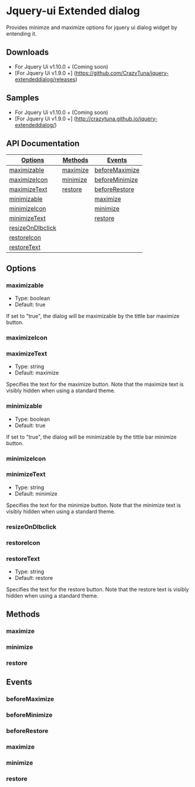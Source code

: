 # Jquery-ui Extended dialog #

Provides minimze and maximize options for jquery ui dialog widget by entending it.

## Downloads ##
 - For Jquery Ui v1.10.0 + (Coming soon)
 - [For Jquery Ui v1.9.0 +] (https://github.com/CrazyTuna/jquery-extendeddialog/releases)

## Samples ##
 - For Jquery Ui v1.10.0 + (Coming soon)
 - [For Jquery Ui v1.9.0 +] (http://crazytuna.github.io/jquery-extendeddialog/)

## API Documentation ##
[Options](#options) | [Methods](#methods) | [Events](#events)
------------- | ------------- | -------------
[maximizable](#maximizable) | [maximize](#maximize) | [beforeMaximize](#beforemaximize)
[maximizeIcon](#maximizeIcon) | [minimize](#minimize) | [beforeMinimize](#beforeminimize)
[maximizeText](#maximizeText) | [restore](#restore) | [beforeRestore](#beforerestore)
[minimizable](#minimizable) || [maximize](#maximize-1)
[minimizeIcon](#minimizeIcon) || [minimize](#minimize-1)
[minimizeText](#minimizeText) || [restore](#restore-1)
[resizeOnDlbclick](#resizeOnDlbclick) ||
[restoreIcon](#restoreIcon) ||
[restoreText](#restoreText) ||

## Options ##

### maximizable ###
- Type: boolean
- Default: true

If set to "true", the dialog will be maximizable by the tittle bar maximize button.

### maximizeIcon ###
### maximizeText ###
- Type: string
- Default: maximize

Specifies the text for the maximize button. Note that the maximize text is visibly hidden when using a standard theme.

### minimizable ###
- Type: boolean
- Default: true

If set to "true", the dialog will be minimizable by the tittle bar minimize button.
### minimizeIcon ###
### minimizeText ###
- Type: string
- Default: minimize

Specifies the text for the minimize button. Note that the minimize text is visibly hidden when using a standard theme.

### resizeOnDlbclick ###
### restoreIcon ###
### restoreText ###
- Type: string
- Default: restore

Specifies the text for the restore button. Note that the restore text is visibly hidden when using a standard theme.

## Methods ##
### maximize ###
### minimize ###
### restore ###

## Events ##
### beforeMaximize ###
### beforeMinimize ###
### beforeRestore ###
### maximize ###
### minimize ###
### restore ###
